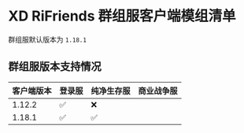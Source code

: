 # XD RiFriends 群组服客户端模组清单

群组服默认版本为 `1.18.1`

## 群组服版本支持情况

| 客户端版本 | 登录服 | 纯净生存服 | 商业战争服 |
| --- | --- | --- | --- |
| 1.12.2 | :white_check_mark: | :x: |  |
| 1.18.1 | :white_check_mark: | :white_check_mark: |  |

